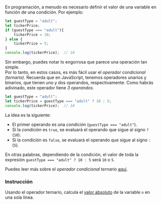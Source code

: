 En programación, a menudo es necesario definir el valor de una variable en función de una condición. Por ejemplo: 
```js
let guestType = "adult";
let tickerPrice;
if (guestType === "adult"){
    tickerPrice = 10;
} else {
    tickerPrice = 5;
}
console.log(tickerPrice);  // 10
```

Sin embargo, puedes notar lo engorrosa que parece una operación tan simple.  
Por lo tanto, en estos casos, es más fácil usar el _operador condicional (ternario)_. Recuerda que en JavaScript, tenemos operadores unarios y binarios, que tienen uno y dos operandos, respectivamente. Como habrás adivinado, este operador tiene _3 operandos_.

```js
let guestType = "adult";
let tickerPrice = guestType === "adult" ? 10 : 5;
console.log(tickerPrice);  // 10
```

La idea es la siguiente:  
- El primer operando es una _condición_ (`guestType === "adult"`).  
- Si la _condición_ es `true`, se evaluará el operando que sigue al signo `?` (`10`).  
- Si la condición es `false`, se evaluará el operando que sigue al signo `:` (`5`).  

En otras palabras, dependiendo de la condición, el valor de toda la expresión `guestType === "adult" ? 10 : 5` será `10` o `5`.

Puedes leer más sobre el _operador condicional ternario_ [aquí](https://developer.mozilla.org/en-US/docs/Web/JavaScript/Reference/Operators/Conditional_operator).

### Instrucción  
Usando el operador ternario, calcula el [valor absoluto](https://en.wikipedia.org/wiki/Absolute_value#Real_numbers) de la variable `n` en una sola línea.